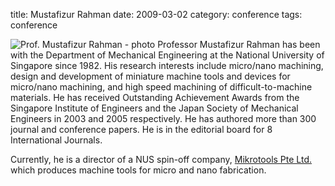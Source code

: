 title: Mustafizur Rahman
date: 2009-03-02 
category: conference
tags: conference

![Prof. Mustafizur Rahman - photo](/4m-association/images/mustafizur.rahman.jpg) Professor Mustafizur Rahman has been with the Department of Mechanical Engineering at the National University of Singapore since 1982. His research interests include micro/nano machining, design and development of miniature machine tools and devices for micro/nano machining, and high speed machining of difficult-to-machine materials. He has received Outstanding Achievement Awards from the Singapore Institute of Engineers and the Japan Society of Mechanical Engineers in 2003 and 2005 respectively. He has authored more than 300 journal and conference papers. He is in the editorial board for 8 International Journals.

Currently, he is a director of a NUS spin-off company, [Mikrotools Pte Ltd.](http://www.mikrotools.com) which produces machine tools for micro and nano fabrication.
<!--break-->
